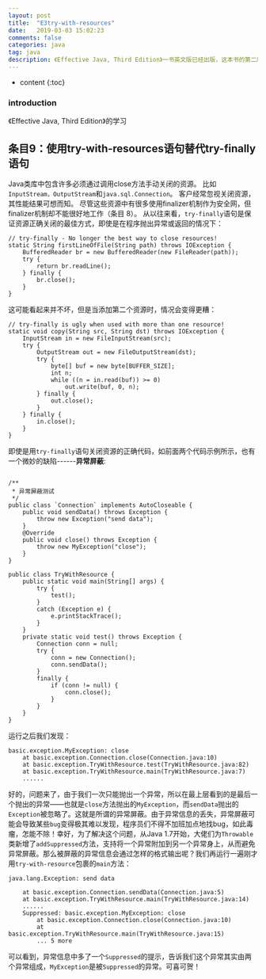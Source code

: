 ```yaml
---
layout: post
title:  "E3try-with-resources"
date:   2019-03-03 15:02:23
comments: false
categories: java
tag: java
description: 《Effective Java, Third Edition》一书英文版已经出版，这本书的第二版想必很多人都读过，号称Java四大名著之一，不过第二版2009年出版，到现在已经将近8年的时间，但随着Java 6，7，8，甚至9的发布，Java语言发生了深刻的变化。                                                        
---
```

* content
{:toc}
### introduction

《Effective Java, Third Edition》的学习

## 条目9：使用try-with-resources语句替代try-finally语句

Java类库中包含许多必须通过调用close方法手动关闭的资源。 比如`InputStream，OutputStream`和`java.sql.Connection`。 客户经常忽视关闭资源，其性能结果可想而知。 尽管这些资源中有很多使用finalizer机制作为安全网，但finalizer机制却不能很好地工作（条目 8）。
从以往来看，`try-finally`语句是保证资源正确关闭的最佳方式，即使是在程序抛出异常或返回的情况下：

```
// try-finally - No longer the best way to close resources!
static String firstLineOfFile(String path) throws IOException {
    BufferedReader br = new BufferedReader(new FileReader(path));
    try {
        return br.readLine();
    } finally {
        br.close();
    }
}
```

这可能看起来并不坏，但是当添加第二个资源时，情况会变得更糟：
```
// try-finally is ugly when used with more than one resource!
static void copy(String src, String dst) throws IOException {
    InputStream in = new FileInputStream(src);
    try {
        OutputStream out = new FileOutputStream(dst);
        try {
            byte[] buf = new byte[BUFFER_SIZE];
            int n;
            while ((n = in.read(buf)) >= 0)
                out.write(buf, 0, n);
        } finally {
            out.close();
        }
    } finally {
        in.close();
    }
}
```
即使是用`try-finally`语句关闭资源的正确代码，如前面两个代码示例所示，也有一个微妙的缺陷------**异常屏蔽**:

```

/**
 * 异常屏蔽测试
 */
public class `Connection` implements AutoCloseable {
    public void sendData() throws Exception {
        throw new Exception("send data");
    }
    @Override
    public void close() throws Exception {
        throw new MyException("close");
    }
}
```

```
public class TryWithResource {
    public static void main(String[] args) {
        try {
            test();
        }
        catch (Exception e) {
            e.printStackTrace();
        }
    }
    private static void test() throws Exception {
        Connection conn = null;
        try {
            conn = new Connection();
            conn.sendData();
        }
        finally {
            if (conn != null) {
                conn.close();
            }
        }
    }
}
```

运行之后我们发现：

```
basic.exception.MyException: close
	at basic.exception.Connection.close(Connection.java:10)
	at basic.exception.TryWithResource.test(TryWithResource.java:82)
	at basic.exception.TryWithResource.main(TryWithResource.java:7)
	......
```

好的，问题来了，由于我们一次只能抛出一个异常，所以在最上层看到的是最后一个抛出的异常——也就是`close`方法抛出的`MyException`，而`sendData`抛出的`Exception`被忽略了。这就是所谓的异常屏蔽。由于异常信息的丢失，异常屏蔽可能会导致某些`bug`变得极其难以发现，程序员们不得不加班加点地找bug，如此毒瘤，怎能不除！幸好，为了解决这个问题，从Java 1.7开始，大佬们为`Throwable`类新增了`addSuppressed`方法，支持将一个异常附加到另一个异常身上，从而避免异常屏蔽。那么被屏蔽的异常信息会通过怎样的格式输出呢？我们再运行一遍刚才用`try-with-resource`包裹的`main`方法：

```
java.lang.Exception: send data

	at basic.exception.Connection.sendData(Connection.java:5)
	at basic.exception.TryWithResource.main(TryWithResource.java:14)
	......
	Suppressed: basic.exception.MyException: close
		at basic.exception.Connection.close(Connection.java:10)
		at basic.exception.TryWithResource.main(TryWithResource.java:15)
		... 5 more
```

可以看到，异常信息中多了一个`Suppressed`的提示，告诉我们这个异常其实由两个异常组成，`MyException`是被`Suppressed`的异常。可喜可贺！

		


 







